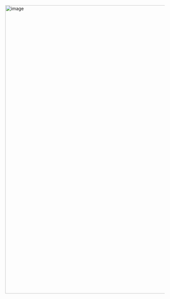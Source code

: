 <img width="1797" height="912" alt="image" src="https://github.com/user-attachments/assets/430e2bc3-21cd-451c-9bdf-c06df0424cd5" />
